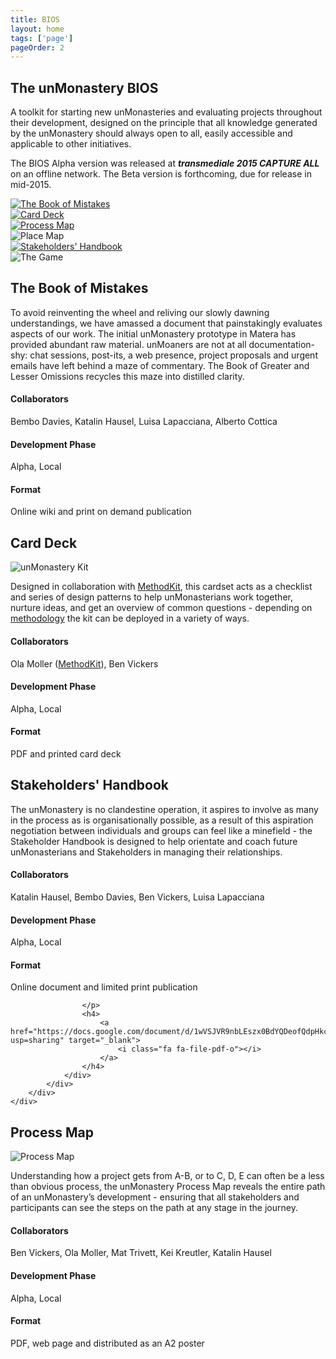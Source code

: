 ```yaml
---
title: BIOS
layout: home
tags: ['page']
pageOrder: 2
---
```


<section id="bios">
	<div class="container">
        <div class="col-lg-12">
            <h2>The unMonastery BIOS</h2>
            <p>
            	A toolkit for starting new unMonasteries and evaluating projects throughout their development, designed on the principle that all knowledge generated by the unMonastery should always open to all, easily accessible and applicable to other initiatives.
            </p>
            <p>
            	The BIOS Alpha version was released at <strong><em>transmediale 2015 CAPTURE ALL</em></strong> on an offline network. The Beta version is forthcoming, due for release in mid-2015.
            </p>
        </div>
		<div class="row">
			<div class="col-sm-4">
				<a href="#the-book-of-mistakes" data-target="#the-book-of-mistakes" data-toggle="modal">
					<img src="/images/IconsBios-01.png" alt="The Book of Mistakes">
				</a>
			</div>
			<div class="col-sm-4">
				<a href="#card-deck" data-target="#card-deck" data-toggle="modal">
					<img src="/images/IconsBios-02.png" alt="Card Deck">
				</a>
			</div>
			<div class="col-sm-4">
				<a href="#process-map" data-target="#process-map" data-toggle="modal">
					<img src="/images/IconsBios-03.png" alt="Process Map">
				</a>
			</div>
		</div>
		<div class="row row-padded">
			<div class="col-sm-4">
					<img src="/images/IconsBios-04.png" alt="Place Map">
			</div>
			<div class="col-sm-4">
				<a href="#stakeholders-handbook" data-target="#stakeholders-handbook" data-toggle="modal">
					<img src="/images/IconsBios-05.png" alt="Stakeholders' Handbook">
				</a>
			</div>
			<div class="col-sm-4">
					<img src="/images/IconsBios-06.png" alt="The Game">
			</div>
		</div>
	</div>
</section>

<!-- Modals -->


<!-- BoM -->
<div class="modal fade portfolio-modal bios-modal" id="the-book-of-mistakes" tabindex="-1" role="dialog" aria-hidden="true">
    <div class="modal-content">
     	<div class="modal-header bg-color-lightest">
	        <div class="close-modal" data-dismiss="modal">
	            <div class="lr">
	                <div class="rl">
	                </div>
	            </div>
	        </div>
			<h2>The Book of Mistakes</h2>
     	</div>
		<div class="modal-body container">
		    <div class="row">
		        <div class="col-lg-6 col-lg-offset-1">
                    <p>To avoid reinventing the wheel and reliving our slowly dawning understandings, we have amassed a document that painstakingly evaluates aspects of our work. The initial unMonastery prototype in Matera has provided abundant raw material. unMoaners are not at all documentation-shy: chat sessions, post-its, a web presence, project proposals and urgent emails have left behind a maze of commentary. The Book of Greater and Lesser Omissions recycles this maze into distilled clarity.
                    </p>
		        </div>
		        <div class="col-lg-4 bios-stage">
		        	<h4>Collaborators</h4>
		        	<p>
		        		Bembo Davies, Katalin Hausel, Luisa Lapacciana, Alberto Cottica
		        	</p>
		        	<h4>Development Phase</h4>
		        	<p>
		        		Alpha, Local
		        	</p>
		        	<h4>Format</h4>
		        	<p>
		        		Online wiki and print on demand publication
		        	</p>
		        	<h4>
		            	<a href="//unmonastery-wiki.mirelsol.org/doku.php?id=book_of_mistakes" target="_blank">
		            		<i class="fa fa-file-pdf-o"></i>
		            	</a>
		            </h4>
		        </div>
		    </div>
		</div>
    </div>
</div>



<!-- Card Deck -->
<div class="modal fade portfolio-modal bios-modal" id="card-deck" tabindex="-1" role="dialog" aria-hidden="true">
    <div class="modal-content">
     	<div class="modal-header bg-color-lightest">
	        <div class="close-modal" data-dismiss="modal">
	            <div class="lr">
	                <div class="rl">
	                </div>
	            </div>
	        </div>
			<h2>Card Deck</h2>
     	</div>
		<div class="modal-body container">
			<img src="/images/unmon_cards.png" alt="unMonastery Kit">
	        <div class="col-lg-6 col-lg-offset-1">
	                <p>Designed in collaboration with <a href="http://www.methodkit.com" target="_blank">MethodKit</a>, this cardset acts as a checklist and series of design patterns to help unMonasterians work together, nurture ideas, and get an overview of common questions - depending on <a href="http://www.methodkit.com/how-to-use/" target="_blank">methodology</a> the kit can be deployed in a variety of ways.
	                </p>
	        </div>
			<div class="col-lg-4 bios-stage">
				<h4>Collaborators</h4>
				<p>
					Ola Moller (<a href="http://www.methodkit.com" target="_blank">MethodKit</a>), Ben Vickers
				</p>
				<h4>Development Phase</h4>
				<p>
					Alpha, Local
				</p>
				<h4>Format</h4>
				<p>
					PDF and printed card deck
				</p>
				<h4>
					<a href="//www.methodkit.com/unmonastery-in-a-box/" target="_blank">
				    	<i class="fa fa-file-pdf-o"></i>
					</a>
			    </h4>
			</div>
		</div>
    </div>
</div>


<!-- Stakeholders' Handbook -->
<div class="modal fade portfolio-modal bios-modal" id="stakeholders-handbook" tabindex="-1" role="dialog" aria-hidden="true">
    <div class="modal-content">
		<div class="modal-header bg-color-lightest">
	        <div class="close-modal" data-dismiss="modal">
	            <div class="lr">
	                <div class="rl">
	                </div>
	            </div>
	        </div>
			<h2>Stakeholders' Handbook</h2>
		</div>
		<div class="modal-body container">
		    <div class="row row-padded row-padded">
		        <div class="col-lg-6 col-lg-offset-1">
					<p>The unMonastery is no clandestine operation, it aspires to involve as many in the process as is organisationally possible, as a result of this aspiration negotiation between individuals and groups can feel like a minefield - the Stakeholder Handbook is designed to help orientate and coach future unMonasterians and Stakeholders in managing their relationships. 
					</p>
		        </div>
		        <div class="col-lg-4 bios-stage">
		        	<h4>Collaborators</h4>
		        	<p>
		        		Katalin Hausel, Bembo Davies, Ben Vickers, Luisa Lapacciana
		        	</p>
		        	<h4>Development Phase</h4>
		        	<p>
		        		Alpha, Local
		        	</p>
		        	<h4>Format</h4>
		        	<p>
		        		Online document and limited print publication

		        	</p>
		        	<h4>
		            	<a href="https://docs.google.com/document/d/1wVSJVR9nbLEszx0BdYQDeofQdpHkc9rHmcVmMT_T8hM/edit?usp=sharing" target="_blank">
		            		<i class="fa fa-file-pdf-o"></i>
		            	</a>
		            </h4>
		        </div>
		    </div>
		</div>
    </div>
</div>


<!-- Process Map -->
<div class="modal fade portfolio-modal bios-modal" id="process-map" tabindex="-1" role="dialog" aria-hidden="true">
    <div class="modal-content">
     	<div class="modal-header bg-color-lightest">
	        <div class="close-modal" data-dismiss="modal">
	            <div class="lr">
	                <div class="rl">
	                </div>
	            </div>
	        </div>
			<h2>Process Map</h2>
     	</div>
		<div class="modal-body container">
			<img class="thumbnail" src="/images/process-map.png" alt="Process Map">
		    <div class="row">
		        <div class="col-lg-6 col-lg-offset-1">
		                <p>Understanding how a project gets from A-B, or to C, D, E can often be a less than obvious process, the unMonastery Process Map reveals the entire path of an unMonastery’s development - ensuring that all stakeholders and participants can see the steps on the path at any stage in the journey.
		                </p>
		        </div>
		        <div class="col-lg-4 bios-stage">
		        	<h4>Collaborators</h4>
		        	<p>
		        		Ben Vickers, Ola Moller, Mat Trivett, Kei Kreutler, Katalin Hausel
		        	</p>
		        	<h4>Development Phase</h4>
		        	<p>
		        		Alpha, Local
		        	</p>
		        	<h4>Format</h4>
		        	<p>
		        		PDF, web page and distributed as an A2 poster
		        	</p>
		        	<h4>
		            	<a href="//github.com/unmonastery/process-map" target="_blank"><i class="fa fa-github"></i></a> &nbsp;
		            	<a href="//trello.com/b/1xd4xx46/unmonastery-org-projects" target="_blank"><i class="fa fa-trello"></i>
		            </h4>
		        </div>
		    </div>
		</div>
    </div>
</div>